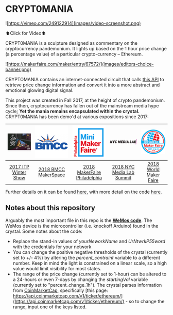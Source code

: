 # CRYPT0MANIA
![https://vimeo.com/249122914](images/video-screenshot.png)

⬆️Click for Video⬆️


CRYPT0MANIA is a sculpture designed as commentary on the cryptocurrency pandemonium. It lights up based on the 1 hour price change (a percentage value) of a particular crypto-currency – Ethereum.

![https://makerfaire.com/maker/entry/67572/](images/editors-choice-banner.png)

CRYPTOMANIA contains an internet-connected circuit that calls [this API](https://api.coinmarketcap.com/v1/ticker/ethereum/) to retrieve price change information and convert it into a more abstract and emotional glowing digital signal.

This project was created in Fall 2017, at the height of crypto pandemonium. Since then, cryptocurrency has fallen out of the mainstream media hype cycle; **Yet the mania remains encapsulated within the crystal.** CRYPT0MANIA has been demo'd at various expositions since 2017:

| ![](images/ITPWinterShow2017.JPG)| ![](images/BMCC.JPG)| ![](images/MiniMakerFaire.JPG) | ![](images/NYCML2018.png) |![](images/2018NYCmaker.png) |
| :---: |:---:| :---:| :---:| :---:|
| [2017 ITP Winter Show](https://itp.nyu.edu/shows/winter2017/crypt0mania/) | [2018 BMCC MakerSpace](http://www.bmcc.cuny.edu/calendar/events.jsp?id=34447) | [2018 MakerFaire Philadelphia](https://philly.makerfaire.com/maker/entry/83/) | [2018 NYC Media Lab Summit](https://www.summit.nycmedialab.org/demo-expo/#CREATIVE) | [2018 World Maker Faire](https://makerfaire.com/maker/entry/67572/) |

Further details on it can be found [here](http://www.blog.calebfergie.com/2017/12/29/api-to-led-8/), with more detail on the code [here](http://www.blog.calebfergie.com/2017/12/21/api-to-led-6/).

## Notes about this repository

Arguably the most important file in this repo is the **[WeMos code](https://github.com/calebfergie/CRYPT0MANIA/blob/master/weMos_code.ino)**. The WeMos device is the microcontroller (i.e. knockoff Arduino) found in the crystal. Some notes about the code:
- Replace the stand-in values of *yourNeworkName* and *UrNtwrkP55word* with the credentials for your network
- You can change the positive negative thresholds of the  crystal (currently set to +/- 4%) by altering the *percent_contraint* variable to a different number. Keep in mind the light is constrained on a linear scale, so a high value would limit visibility for most states.
- The range of the price change (currently set to 1-hour) can be altered to a 24-hours or even 7-days by changing the *startingVal* variable (currently set to "percent_change_1h"). The crystal parses information from [CoinMarketCap](https://coinmarketcap.com/api/), specifically [this page: https://api.coinmarketcap.com/v1/ticker/ethereum/](https://api.coinmarketcap.com/v1/ticker/ethereum/) - so to change the range, input one of the keys listed.
